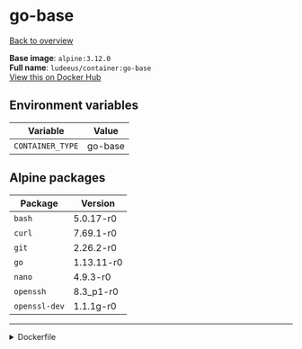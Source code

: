 # go-base

[Back to overview](../index.md)

**Base image**: `alpine:3.12.0`  
**Full name**: `ludeeus/container:go-base`  
[View this on Docker Hub](https://hub.docker.com/r/ludeeus/container/tags?page=1&name=go-base)

## Environment variables

Variable | Value 
-- | --
`CONTAINER_TYPE` | go-base

## Alpine packages

Package | Version 
-- | --
`bash` | 5.0.17-r0
`curl` | 7.69.1-r0
`git` | 2.26.2-r0
`go` | 1.13.11-r0
`nano` | 4.9.3-r0
`openssh` | 8.3_p1-r0
`openssl-dev` | 1.1.1g-r0



***
<details>
<summary>Dockerfile</summary>

```dockerfile
FROM alpine:3.12.0

ENV CONTAINER_TYPE=go-base



RUN  \ 
    echo '@edge http://dl-cdn.alpinelinux.org/alpine/edge/main' >> /etc/apk/repositories \ 
    && apk add --no-cache  \ 
        bash=5.0.17-r0 \ 
        curl=7.69.1-r0 \ 
        git=2.26.2-r0 \ 
        go=1.13.11-r0 \ 
        nano=4.9.3-r0 \ 
        openssh=8.3_p1-r0 \ 
        openssl-dev=1.1.1g-r0 \ 
    && rm -rf /var/cache/apk/*



LABEL maintainer=hi@ludeeus.dev
LABEL build.date=2020-7-7
LABEL build.sha=None
```
</details>
